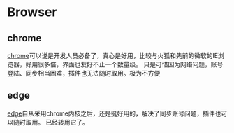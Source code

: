 # Browser
## chrome
[chrome](Chrome.md)可以说是开发人员必备了，真心是好用，比较与火狐和先前的微软的IE浏览器，好用很多倍，界面也友好不止一个数量级。
只是可惜因为网络问题，账号登陆、同步相当困难，插件也无法随时取用。极为不方便

## edge
[edge](Edge.md)自从采用chrome内核之后，还是挺好用的，解决了同步账号问题，插件也可以随时取用。
已经转用它了。
